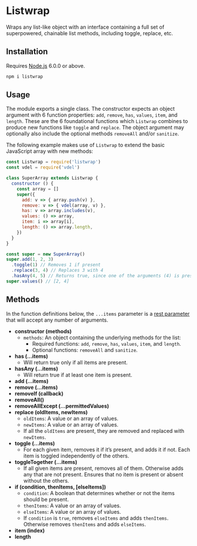# Listwrap

Wraps any list-like object with an interface containing a full set of superpowered, chainable list methods, including toggle, replace, etc.

## Installation

Requires [Node.js](https://nodejs.org/) 6.0.0 or above.

```bash
npm i listwrap
```

## Usage

The module exports a single class. The constructor expects an object argument with 6 function properties: `add`, `remove`, `has`, `values`, `item`, and `length`. These are the 6 foundational functions which `Listwrap` combines to produce new functions like `toggle` and `replace`. The object argument may optionally also include the optional methods `removeAll` and/or `sanitize`.

The following example makes use of `Listwrap` to extend the basic JavaScript array with new methods:

```javascript
const Listwrap = require('listwrap')
const vdel = require('vdel')

class SuperArray extends Listwrap {
  constructor () {
    const array = []
    super({
      add: v => { array.push(v) },
      remove: v => { vdel(array, v) },
      has: v => array.includes(v),
      values: () => array,
      item: i => array[i],
      length: () => array.length,
    })
  }
}

const super = new SuperArray()
super.add(1, 2, 3)
  .toggle(1) // Removes 1 if present
  .replace(3, 4) // Replaces 3 with 4
  .hasAny(4, 5) // Returns true, since one of the arguments (4) is present
super.values() // [2, 4]
```

## Methods

In the function definitions below, the `...items` parameter is a [rest parameter](https://developer.mozilla.org/en/docs/Web/JavaScript/Reference/Functions/rest_parameters) that will accept any number of arguments.

* **constructor (methods)**
  * `methods`: An object containing the underlying methods for the list:
    * Required functions: `add`, `remove`, `has`, `values`, `item`, and `length`.
    * Optional functions: `removeAll` and `sanitize`.
* **has (...items)**
  * Will return true only if all items are present.
* **hasAny (...items)**
  * Will return true if at least one item is present.
* **add (...items)**
* **remove (...items)**
* **removeIf (callback)**
* **removeAll()**
* **removeAllExcept (...permittedValues)**
* **replace (oldItems, newItems)**
  * `oldItems`: A value or an array of values.
  * `newItems`: A value or an array of values.
  * If all the `oldItems` are present, they are removed and replaced with `newItems`.
* **toggle (...items)**
  * For each given item, removes it if it’s present, and adds it if not. Each item is toggled independently of the others.
* **toggleTogether (...items)**
  * If all given items are present, removes all of them. Otherwise adds any that are not present. Ensures that no item is present or absent without the others.
* **if (condition, thenItems, [elseItems])**
  * `condition`: A boolean that determines whether or not the items should be present.
  * `thenItems`: A value or an array of values.
  * `elseItems`: A value or an array of values.
  * If `condition` is `true`, removes `elseItems` and adds `thenItems`. Otherwise removes `thenItems` and adds `elseItems`.
* **item (index)**
* **length**
